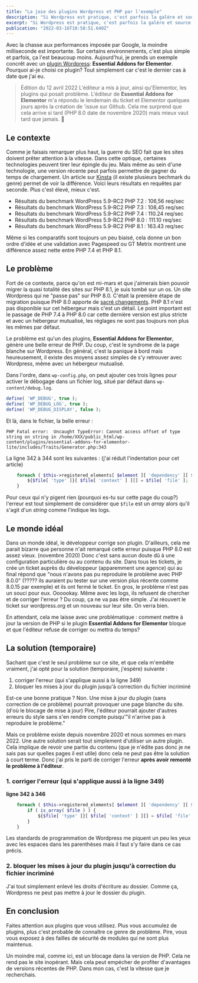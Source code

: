```yaml
---
title: "La joie des plugins Wordpress et PHP par l'exemple"
description: "Si Wordpress est pratique, c'est parfois la galère et source d'erreurs."
excerpt: "Si Wordpress est pratique, c'est parfois la galère et source de prise de tête. Un exemple."
publication: "2022-03-16T10:58:51.640Z"
---
```


Avec la chasse aux performances imposée par Google, la moindre milliseconde est importante. Sur certains environnements, c'est plus simple et parfois,
ça l'est beaucoup moins. Aujourd'hui, je prends un exemple concrêt avec un [plugin Wordpress](https://uncoinduweb.com/blog/wordpress-eternelle-question):
**Essential Addons for Elementor**. Pourquoi ai-je choisi ce plugin? Tout simplement car c'est le dernier cas à date que j'ai eu.

> Édition du 12 avril 2022
> L'éditeur a mis à jour, ainsi qu'Elementor, les plugins qui posait problème. L'éditeur de **Essential Addons for Elementor** m'a répondu le lendemain du ticket et Elementor quelques jours après la création de 'issue sur Github. Cela me surprend que cela arrive si tard (PHP 8.0 date de novembre 2020) mais mieux vaut tard que
> jamais. 🙏

## Le contexte

Comme je faisais remarquer plus haut, la guerre du SEO fait que les sites doivent prêter attention à la vitesse. Dans cette optique, certaines technologies
peuvent tirer leur épingle du jeu. Mais même au sein d'une technologie, une version récente peut parfois permettre de gagner du temps de chargement. Un article 
sur [Kinsta](https://kinsta.com/fr/blog/comparaison-php/#rsultats-de-lvaluation-comparative) (il existe plusieurs bechmark du genre) permet de voir la différence.
Voici leurs résultats en requêtes par seconde. Plus c'est élevé, mieux c'est.

* Résultats du benchmark WordPress 5.9-RC2 PHP 7.2 : 106,56 req/sec
* Résultats du benchmark WordPress 5.9-RC2 PHP 7.3 : 108,45 req/sec
* Résultats du benchmark WordPress 5.9-RC2 PHP 7.4 : 110.24 req/sec
* Résultats du benchmark WordPress 5.9-RC2 PHP 8.0 : 111.10 req/sec
* Résultats du benchmark WordPress 5.9-RC2 PHP 8.1 : 163.43 req/sec 

Même si les comparatifs sont toujours un peu biaisé, cela donne un bon ordre d'idée et une validation avec Pagespeed ou GT Metrix montrent une différence assez
nette entre PHP 7.4 et PHP 8.1.

## Le problème

Fort de ce contexte, parce qu'on est mi-mars et que j'aimerais bien pouvoir migrer la quasi totalité des sites sur PHP 8.1, je suis tombé sur un os. Un site
Wordpress qui ne "passe pas" sur PHP 8.0. C'était la première étape de migration puisque PHP 8.0 apporte de [sacré changements](https://uncoinduweb.com/blog/php8-arrive). 
PHP 8.1 n'est pas disponible sur cet hébergeur mais c'est un détail. Le point important est le passage de PHP 7.4 à PHP 8.0 car cette dernière version est plus
stricte et avec un hébergeur mutualisé, les réglages ne sont pas toujours non plus les mêmes par défaut.

Le problème est qu'un des plugins, **Essential Addons for Elementor**, génère une belle erreur de PHP. Du coup, c'est le syndrome de la page blanche sur Wordpress.
En général, c'est la panique à bord mais heureusement, il existe des moyens assez simples de s'y retrouver avec Wordpress, même avec un hébergeur mutualisé.

Dans l'ordre, dans `wp-config.php`, on peut ajouter ces trois lignes pour activer le débogage dans un fichier log, situé par défaut dans `wp-content/debug.log`.

```php
define( 'WP_DEBUG', true );
define( 'WP_DEBUG_LOG', true );
define( 'WP_DEBUG_DISPLAY', false );
```

Et là, dans le fichier, la belle erreur : 

```log
PHP Fatal error:  Uncaught TypeError: Cannot access offset of type string on string in /home/XXX/public_html/wp-content/plugins/essential-addons-for-elementor-lite/includes/Traits/Generator.php:343
```

La ligne 342 à 344 sont les suivantes : (j'ai réduit l'indentation pour cet article)

```php
    foreach ( $this->registered_elements[ $element ][ 'dependency' ][ $type ] as $file ) {
        ${$file[ 'type' ]}[ $file[ 'context' ] ][] = $file[ 'file' ];
    }
```

Pour ceux qui n'y pigent rien (pourquoi es-tu sur cette page du coup?) l'erreur est tout simplement de considérer que `$file` est un _array_ alors qu'il s'agit d'un _string_
comme l'indique les logs.

## Le monde idéal

Dans un monde idéal, le développeur corrige son plugin. D'ailleurs, cela me parait bizarre que personne n'ait remarqué cette erreur puisque PHP 8.0 est assez vieux.
(novembre 2020) Donc c'est sans aucun doute dû à une configuration particulière ou au contenu du site. Dans tous les tickets, je crée un ticket auprès du
développeur (apparemment une agence) qui au final répond que "nous n'avons pas pu reproduire le problème avec PHP 8.0.0" (????? ils auraient pu tester sur une 
version plus récente comme 8.0.15 par exemple) et ils ont fermé le ticket. En gros, le problème n'est pas un souci pour eux. Oooookay. Même avec les logs, ils 
refusent de chercher et de corriger l'erreur ? Du coup, ça ne va pas être simple. J'ai réouvert le ticket sur wordpress.org et un nouveau sur leur site.
On verra bien.

En attendant, cela me laisse avec une problématique : comment mettre à jour la version de PHP si le plugin **Essential Addons for Elementor** bloque et que l'éditeur
refuse de corriger ou mettra du temps?

## La solution (temporaire)

Sachant que c'est le seul problème sur ce site, et que cela m'embête vraiment, j'ai opté pour la solution (temporaire, j'espère) suivante : 

1. corriger l'erreur (qui s'applique aussi à la ligne 349)
2. bloquer les mises à jour du plugin jusqu'à correction du fichier incriminé

Est-ce une bonne pratique ? Non. Une mise à jour du plugin (sans correction de ce problème) pourrait provoquer une page blanche du site. (d'où le blocage de mise à
jour) Pire, l'éditeur pourrait ajouter d'autres erreurs du style sans s'en rendre compte puisqu'"il n'arrive pas à reproduire le problème."

Mais ce problème existe depuis novembre 2020 et nous sommes en mars 2022. Une autre solution serait tout simplement d'utiliser un autre plugin. Cela implique de
revoir une partie du contenu (que je n'édite pas donc je ne sais pas sur quelles pages il est utile) donc cela ne peut pas être la solution à court terme.
Donc j'ai pris le parti de corriger l'erreur **après avoir remonté le problème à l'éditeur**.

### 1. corriger l'erreur (qui s'applique aussi à la ligne 349)

**ligne 342 à 346**

```php
    foreach ( $this->registered_elements[ $element ][ 'dependency' ][ $type ] as $file ) {
        if ( is_array( $file ) ) {
            ${$file[ 'type' ]}[ $file[ 'context' ] ][] = $file[ 'file' ];
        }
    }
  ```

Les standards de programmation de Wordpress me piquent un peu les yeux avec les espaces dans les parenthèses mais il faut s'y faire dans ce cas précis.
  
  ### 2. bloquer les mises à jour du plugin jusqu'à correction du fichier incriminé

J'ai tout simplement enlevé les droits d'écriture au dossier. Comme ça, Wordpress ne peut pas mettre à jour le dossier du plugin.
 
 ## En conclusion
 
 Faites attention aux plugins que vous utilisez. Plus vous accumulez de plugins, plus c'est probable de connaître ce genre de problème. Pire, vous vous exposez à 
 des failles de sécurité de modules qui ne sont plus maintenus.
 
 Un moindre mal, comme ici, est un blocage dans la version de PHP. Cela ne rend pas le site inopérant. Mais cela peut empécher de profiter d'avantages de versions
 récentes de PHP. Dans mon cas, c'est la vitesse que je recherchais.
